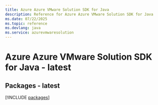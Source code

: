 ```yaml
---
title: Azure Azure VMware Solution SDK for Java
description: Reference for Azure Azure VMware Solution SDK for Java
ms.date: 07/22/2025
ms.topic: reference
ms.devlang: java
ms.service: azurevmwaresolution
---
```

# Azure Azure VMware Solution SDK for Java - latest
## Packages - latest
[!INCLUDE [packages](azure-vmware-solution-index.md)]